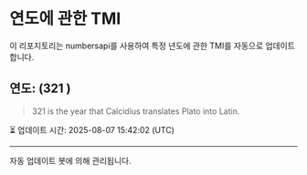 
# 연도에 관한 TMI

이 리포지토리는 numbersapi를 사용하여 특정 년도에 관한 TMI를 자동으로 업데이트합니다.

## 연도: (321 )
> 321 is the year that Calcidius translates Plato into Latin.

⏳ 업데이트 시간: 2025-08-07 15:42:02 (UTC)

---
자동 업데이트 봇에 의해 관리됩니다.
